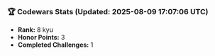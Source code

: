 ### 🏆 Codewars Stats (Updated: 2025-08-09 17:07:06 UTC)

- **Rank:** 8 kyu
- **Honor Points:** 3
- **Completed Challenges:** 1
